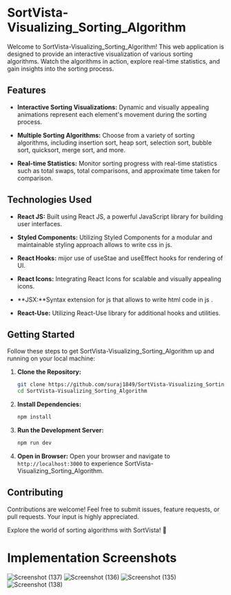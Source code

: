 
# SortVista-Visualizing_Sorting_Algorithm

Welcome to SortVista-Visualizing_Sorting_Algorithm! This web application is designed to provide an interactive visualization of various sorting algorithms. Watch the algorithms in action, explore real-time statistics, and gain insights into the sorting process.


## Features

- **Interactive Sorting Visualizations:** Dynamic and visually appealing animations represent each element's movement during the sorting process.

- **Multiple Sorting Algorithms:** Choose from a variety of sorting algorithms, including insertion sort, heap sort, selection sort, bubble sort, quicksort, merge sort, and more.

- **Real-time Statistics:** Monitor sorting progress with real-time statistics such as total swaps, total comparisons, and approximate time taken for comparison.

## Technologies Used

- **React JS:** Built using React JS, a powerful JavaScript library for building user interfaces.

- **Styled Components:** Utilizing Styled Components for a modular and maintainable styling approach allows to write css in js.

- **React Hooks:** mijor use of useStae and useEffect hooks for rendering of UI.

- **React Icons:** Integrating React Icons for scalable and visually appealing icons.

- **JSX:**Syntax extension for js that allows to write html code in js .

- **React-Use:** Utilizing React-Use library for additional hooks and utilities.

## Getting Started

Follow these steps to get SortVista-Visualizing_Sorting_Algorithm up and running on your local machine:

1. **Clone the Repository:**
   ```bash
   git clone https://github.com/suraj1849/SortVista-Visualizing_Sorting_Algorithm.git
   cd SortVista-Visualizing_Sorting_Algorithm
   ```

2. **Install Dependencies:**
   ```bash
   npm install
   ```

3. **Run the Development Server:**
   ```bash
   npm run dev
   ```

4. **Open in Browser:**
   Open your browser and navigate to `http://localhost:3000` to experience SortVista-Visualizing_Sorting_Algorithm.

## Contributing

Contributions are welcome! Feel free to submit issues, feature requests, or pull requests. Your input is highly appreciated.



Explore the world of sorting algorithms with SortVista! 🚀



# Implementation Screenshots


![Screenshot (137)](https://github.com/suraj1849/SortVista-Visualizing_Sorting_Algorithm/assets/113511921/16281701-876b-4893-b0e1-410d80606d2c)
![Screenshot (136)](https://github.com/suraj1849/SortVista-Visualizing_Sorting_Algorithm/assets/113511921/c75c9611-22bc-462d-be7b-7394a5c114ff)
![Screenshot (135)](https://github.com/suraj1849/SortVista-Visualizing_Sorting_Algorithm/assets/113511921/73ec46ca-e082-4684-990b-950e85616a6a)
![Screenshot (138)](https://github.com/suraj1849/SortVista-Visualizing_Sorting_Algorithm/assets/113511921/6f364ba5-e91b-4213-806d-2444d5501ac9)



